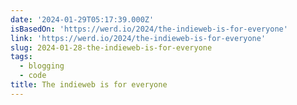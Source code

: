 ```yaml
---
date: '2024-01-29T05:17:39.000Z'
isBasedOn: 'https://werd.io/2024/the-indieweb-is-for-everyone'
link: 'https://werd.io/2024/the-indieweb-is-for-everyone'
slug: 2024-01-28-the-indieweb-is-for-everyone
tags:
  - blogging
  - code
title: The indieweb is for everyone
---
```

 
